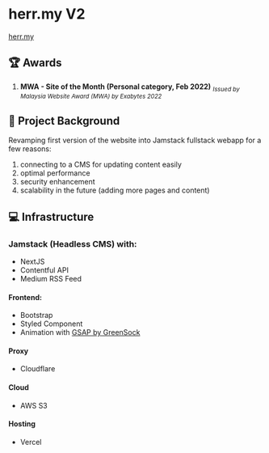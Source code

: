 # herr.my V2
[herr.my](https://herr.my)

## :trophy: Awards
1. **MWA - Site of the Month (Personal category, Feb 2022)** <sub>*Issued by Malaysia Website Award (MWA) by Exabytes 2022*</sub>

## :rocket: Project Background
Revamping first version of the website into Jamstack fullstack webapp for a few reasons:
1. connecting to a CMS for updating content easily
2. optimal performance
3. security enhancement
4. scalability in the future (adding more pages and content)

## :computer: Infrastructure
### Jamstack (Headless CMS) with:
- NextJS
- Contentful API
- Medium RSS Feed

#### Frontend:
- Bootstrap
- Styled Component
- Animation with [GSAP by GreenSock](https://greensock.com/gsap/)

#### Proxy
- Cloudflare

#### Cloud
- AWS S3

#### Hosting
- Vercel
